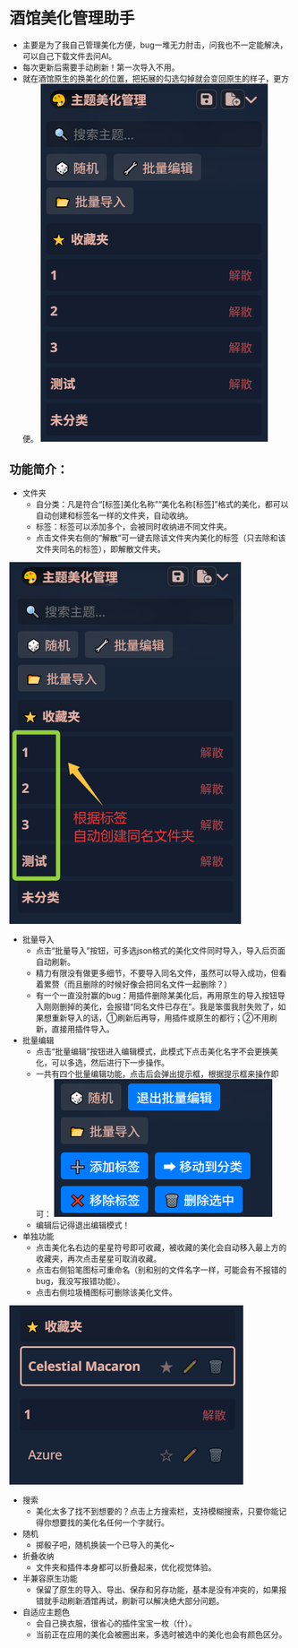 # 酒馆美化管理助手
- 主要是为了我自己管理美化方便，bug一堆无力肘击，问我也不一定能解决，可以自己下载文件去问AI。
- 每次更新后需要手动刷新！第一次导入不用。
- 就在酒馆原生的换美化的位置，把拓展的勾选勾掉就会变回原生的样子，更方便。
![一览](image1.png)
## 功能简介：
- 文件夹
  - 自分类：凡是符合“[标签]美化名称”“美化名称[标签]”格式的美化，都可以自动创建和标签名一样的文件夹，自动收纳。
  - 标签：标签可以添加多个，会被同时收纳进不同文件夹。
  - 点击文件夹右侧的“解散”可一键去除该文件夹内美化的标签（只去除和该文件夹同名的标签），即解散文件夹。

![图片说明](image2.png)
- 批量导入
  - 点击“批量导入”按钮，可多选json格式的美化文件同时导入，导入后页面自动刷新。
  - 精力有限没有做更多细节，不要导入同名文件，虽然可以导入成功，但看着累赘（而且删除的时候好像会把同名文件一起删除？）
  - 有一个一直没肘赢的bug：用插件删除某美化后，再用原生的导入按钮导入刚刚删掉的美化，会报错“同名文件已存在”。我是笨蛋我肘失败了，如果想重新导入的话，①刷新后再导，用插件或原生的都行；②不用刷新，直接用插件导入。
- 批量编辑
  - 点击“批量编辑”按钮进入编辑模式，此模式下点击美化名字不会更换美化，可以多选，然后进行下一步操作。
  - 一共有四个批量编辑功能，点击后会弹出提示框，根据提示框来操作即可：
![批量功能](image.png)
  - 编辑后记得退出编辑模式！
- 单独功能
  - 点击美化名右边的星星符号即可收藏，被收藏的美化会自动移入最上方的收藏夹，再次点击星星可取消收藏。
  - 点击右侧铅笔图标可重命名（别和别的文件名字一样，可能会有不报错的bug，我没写报错功能）。
  - 点击右侧垃圾桶图标可删除该美化文件。

![一览](image3.png)
- 搜索
  - 美化太多了找不到想要的？点击上方搜索栏，支持模糊搜索，只要你能记得你想要找的美化名任何一个字就行。
- 随机
  - 掷骰子吧，随机换装一个已导入的美化~
- 折叠收纳
  - 文件夹和插件本身都可以折叠起来，优化视觉体验。
- 半兼容原生功能
  - 保留了原生的导入、导出、保存和另存功能，基本是没有冲突的，如果报错就手动刷新酒馆再试，刷新可以解决绝大部分问题。
- 自适应主题色
  - 会自己换衣服，很省心的插件宝宝一枚（什）。
  - 当前正在应用的美化会被圈出来，多选时被选中的美化也会有颜色区分。
